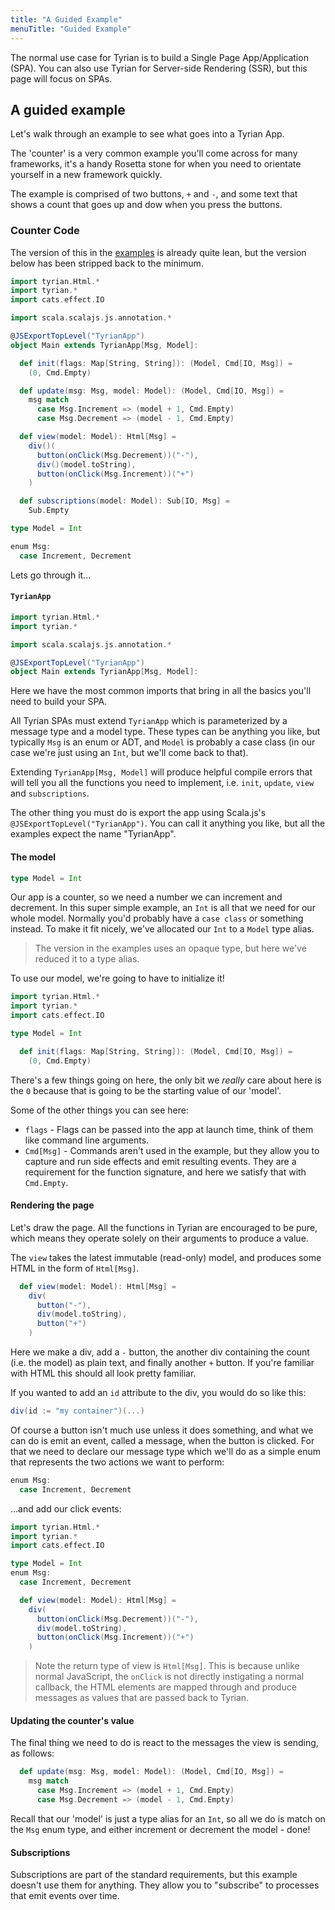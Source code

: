 ```yaml
---
title: "A Guided Example"
menuTitle: "Guided Example"
---
```


The normal use case for Tyrian is to build a Single Page App/Application (SPA). You can also use Tyrian for Server-side Rendering (SSR), but this page will focus on SPAs.

## A guided example

Let's walk through an example to see what goes into a Tyrian App.

The 'counter' is a very common example you'll come across for many frameworks, it's a handy Rosetta stone for when you need to orientate yourself in a new framework quickly.

The example is comprised of two buttons, `+` and `-`, and some text that shows a count that goes up and dow when you press the buttons.

### Counter Code

The version of this in the [examples](https://github.com/PurpleKingdomGames/tyrian/tree/main/examples) is already quite lean, but the version below has been stripped back to the minimum.

```scala mdoc:silent
import tyrian.Html.*
import tyrian.*
import cats.effect.IO

import scala.scalajs.js.annotation.*

@JSExportTopLevel("TyrianApp")
object Main extends TyrianApp[Msg, Model]:

  def init(flags: Map[String, String]): (Model, Cmd[IO, Msg]) =
    (0, Cmd.Empty)

  def update(msg: Msg, model: Model): (Model, Cmd[IO, Msg]) =
    msg match
      case Msg.Increment => (model + 1, Cmd.Empty)
      case Msg.Decrement => (model - 1, Cmd.Empty)

  def view(model: Model): Html[Msg] =
    div()(
      button(onClick(Msg.Decrement))("-"),
      div()(model.toString),
      button(onClick(Msg.Increment))("+")
    )

  def subscriptions(model: Model): Sub[IO, Msg] =
    Sub.Empty

type Model = Int

enum Msg:
  case Increment, Decrement
```

Lets go through it...

#### `TyrianApp`

```scala
import tyrian.Html.*
import tyrian.*

import scala.scalajs.js.annotation.*

@JSExportTopLevel("TyrianApp")
object Main extends TyrianApp[Msg, Model]:
```

Here we have the most common imports that bring in all the basics you'll need to build your SPA.

All Tyrian SPAs must extend `TyrianApp` which is parameterized by a message type and a model type. These types can be anything you like, but typically `Msg` is an enum or ADT, and `Model` is probably a case class (in our case we're just using an `Int`, but we'll come back to that).

Extending `TyrianApp[Msg, Model]` will produce helpful compile errors that will tell you all the functions you need to implement, i.e. `init`, `update`, `view` and `subscriptions`.

The other thing you must do is export the app using Scala.js's `@JSExportTopLevel("TyrianApp")`. You can call it anything you like, but all the examples expect the name "TyrianApp".

#### The model

```scala
type Model = Int
```

Our app is a counter, so we need a number we can increment and decrement. In this super simple example, an `Int` is all that we need for our whole model. Normally you'd probably have a `case class` or something instead. To make it fit nicely, we've allocated our `Int` to a `Model` type alias.

> The version in the examples uses an opaque type, but here we've reduced it to a type alias.

To use our model, we're going to have to initialize it!

```scala mdoc:reset:invisible
import tyrian.Html.*
import tyrian.*
import cats.effect.IO

type Model = Int
```

```scala mdoc:silent
  def init(flags: Map[String, String]): (Model, Cmd[IO, Msg]) =
    (0, Cmd.Empty)
```

There's a few things going on here, the only bit we _really_ care about here is the `0` because that is going to be the starting value of our 'model'.

Some of the other things you can see here:

- `flags` - Flags can be passed into the app at launch time, think of them like command line arguments.
- `Cmd[Msg]` - Commands aren't used in the example, but they allow you to capture and run side effects and emit resulting events. They are a requirement for the function signature, and here we satisfy that with `Cmd.Empty`.

#### Rendering the page

Let's draw the page. All the functions in Tyrian are encouraged to be pure, which means they operate solely on their arguments to produce a value.

The `view` takes the latest immutable (read-only) model, and produces some HTML in the form of `Html[Msg]`.

```scala mdoc:silent
  def view(model: Model): Html[Msg] =
    div(
      button("-"),
      div(model.toString),
      button("+")
    )
```

Here we make a div, add a `-` button, the another div containing the count (i.e. the model) as plain text, and finally another `+` button. If you're familiar with HTML this should all look pretty familiar.

If you wanted to add an `id` attribute to the div, you would do so like this:

```scala
div(id := "my container")(...)
```

Of course a button isn't much use unless it does something, and what we can do is emit an event, called a message, when the button is clicked. For that we need to declare our message type which we'll do as a simple enum that represents the two actions we want to perform:

```scala mdoc:silent
enum Msg:
  case Increment, Decrement
```

...and add our click events:

```scala mdoc:reset:invisible
import tyrian.Html.*
import tyrian.*
import cats.effect.IO

type Model = Int
enum Msg:
  case Increment, Decrement
```

```scala mdoc:silent
  def view(model: Model): Html[Msg] =
    div(
      button(onClick(Msg.Decrement))("-"),
      div(model.toString),
      button(onClick(Msg.Increment))("+")
    )
```

> Note the return type of view is `Html[Msg]`. This is because unlike normal JavaScript, the `onClick` is not directly instigating a normal callback, the HTML elements are mapped through and produce messages as values that are passed back to Tyrian.

#### Updating the counter's value

The final thing we need to do is react to the messages the view is sending, as follows:

```scala mdoc:silent
  def update(msg: Msg, model: Model): (Model, Cmd[IO, Msg]) =
    msg match
      case Msg.Increment => (model + 1, Cmd.Empty)
      case Msg.Decrement => (model - 1, Cmd.Empty)
```

Recall that our 'model' is just a type alias for an `Int`, so all we do is match on the `Msg` enum type, and either increment or decrement the model - done!

#### Subscriptions

Subscriptions are part of the standard requirements, but this example doesn't use them for anything. They allow you to "subscribe" to processes that emit events over time.
